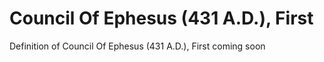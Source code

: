 # Council Of Ephesus (431 A.D.), First
Definition of Council Of Ephesus (431 A.D.), First coming soon
